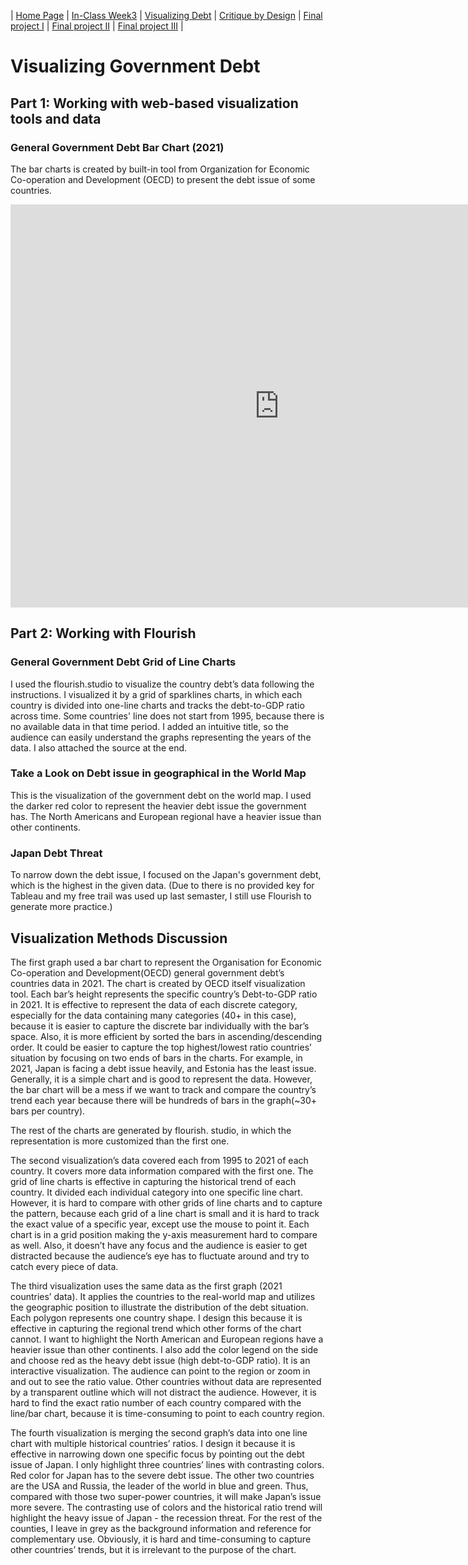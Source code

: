 | [Home Page](https://yicenma.github.io/tswd-portfolio) | [In-Class Week3](Week3-in-class.md) | [Visualizing Debt](visualizing-government-debt) | [Critique by Design](critique-by-design) | [Final project I](final-project-part-one) | [Final project II](final-project-part-two) | [Final project III](final-project-part-three) |

#  Visualizing Government Debt

## Part 1: Working with web-based visualization tools and data
### General Government Debt Bar Chart (2021)

The bar charts is created by built-in tool from Organization for Economic Co-operation and Development (OECD) to present the debt issue of some countries.

<iframe src="https://data.oecd.org/chart/6XSx" width="860" height="645" style="border: 0" mozallowfullscreen="true" webkitallowfullscreen="true" allowfullscreen="true"><a href="https://data.oecd.org/chart/6XSx" target="_blank">OECD Chart: General government debt, Total, % of GDP, Annual, 2021</a></iframe>


## Part 2: Working with Flourish
### General Government Debt Grid of Line Charts 

I used the flourish.studio to visualize the country debt’s data following the instructions. I visualized it by a grid of sparklines charts, in which each country is divided into one-line charts and tracks the debt-to-GDP ratio across time. Some countries' line does not start from 1995, because there is no available data in that time period. I added an intuitive title, so the audience can easily understand the graphs representing the years of the data. I also attached the source at the end.

<div class="flourish-embed flourish-chart" data-src="visualisation/12572192"><script src="https://public.flourish.studio/resources/embed.js"></script></div>

### Take a Look on Debt issue in geographical in the World Map

This is the visualization of the government debt on the world map. I used the darker red color to represent the heavier debt issue the government has. The North Americans and European regional have a heavier issue than other continents.

<div class="flourish-embed flourish-map" data-src="visualisation/12572460"><script src="https://public.flourish.studio/resources/embed.js"></script></div>

### Japan Debt Threat

To narrow down the debt issue, I focused on the Japan's government debt, which is the highest in the given data. (Due to there is no provided key for Tableau and my free trail was used up last semaster, I still use Flourish to generate more practice.)

<div class="flourish-embed flourish-chart" data-src="visualisation/12596946"><script src="https://public.flourish.studio/resources/embed.js"></script></div>

## Visualization Methods Discussion

The first graph used a bar chart to represent the Organisation for Economic Co-operation and Development(OECD) general government debt’s countries data in 2021. The chart is created by OECD itself visualization tool. Each bar’s height represents the specific country’s Debt-to-GDP ratio in 2021. It is effective to represent the data of each discrete category, especially for the data containing many categories (40+ in this case), because it is easier to capture the discrete bar individually with the bar’s space. Also, it is more efficient by sorted the bars in ascending/descending order. It could be easier to capture the top highest/lowest ratio countries’ situation by focusing on two ends of bars in the charts. For example, in 2021, Japan is facing a debt issue heavily, and Estonia has the least issue. Generally, it is a simple chart and is good to represent the data. However, the bar chart will be a mess if we want to track and compare the country’s trend each year because there will be hundreds of bars in the graph(~30+ bars per country).

The rest of the charts are generated by flourish. studio, in which the representation is more customized than the first one.

The second visualization’s data covered each from 1995 to 2021 of each country. It covers more data information compared with the first one. The grid of line charts is effective in capturing the historical trend of each country. It divided each individual category into one specific line chart. However, it is hard to compare with other grids of line charts and to capture the pattern, because each grid of a line chart is small and it is hard to track the exact value of a specific year, except use the mouse to point it. Each chart is in a grid position making the y-axis measurement hard to compare as well. Also, it doesn’t have any focus and the audience is easier to get distracted because the audience’s eye has to fluctuate around and try to catch every piece of data. 

The third visualization uses the same data as the first graph (2021 countries’ data). It applies the countries to the real-world map and utilizes the geographic position to illustrate the distribution of the debt situation. Each polygon represents one country shape. I design this because it is effective in capturing the regional trend which other forms of the chart cannot. I want to highlight the North American and European regions have a heavier issue than other continents. I also add the color legend on the side and choose red as the heavy debt issue (high debt-to-GDP ratio). It is an interactive visualization. The audience can point to the region or zoom in and out to see the ratio value. Other countries without data are represented by a transparent outline which will not distract the audience. However, it is hard to find the exact ratio number of each country compared with the line/bar chart, because it is time-consuming to point to each country region.

The fourth visualization is merging the second graph’s data into one line chart with multiple historical countries’ ratios. I design it because it is effective in narrowing down one specific focus by pointing out the debt issue of Japan. I only highlight three countries’ lines with contrasting colors. Red color for Japan has to the severe debt issue. The other two countries are the USA and Russia, the leader of the world in blue and green. Thus, compared with those two super-power countries, it will make Japan’s issue more severe. The contrasting use of colors and the historical ratio trend will highlight the heavy issue of Japan - the recession threat. For the rest of the counties, I leave in grey as the background information and reference for complementary use. Obviously, it is hard and time-consuming to capture other countries’ trends, but it is irrelevant to the purpose of the chart.
